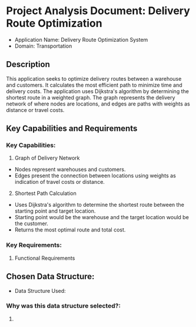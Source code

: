 # Project Analysis Document: Delivery Route Optimization 
- Application Name: Delivery Route Optimization System
- Domain: Transportation

## Description
This application seeks to optimize delivery routes between a warehouse and customers. It calculates the most efficient path to minimize time and delivery costs. The application uses Dijkstra's algorithm by determining the shortest route in a weighted graph. The graph represents the delivery network of where nodes are locations, and edges are paths with weights as distance or travel costs.

## Key Capabilities and Requirements

### Key Capabilities: 
1. Graph of Delivery Network
- Nodes represent warehouses and customers.
- Edges present the connection between locations using weights as indication of travel costs or distance.

2. Shortest Path Calculation
- Uses Dijkstra's algorithm to determine the shortest route between the starting point and target location. 
- Starting point would be the warehouse and the target location would be the customer.
- Returns the most optimal route and total cost.

### Key Requirements:
1. Functional Requirements

## Chosen Data Structure:
- Data Structure Used:

### Why was this data structure selected?:
1. 
